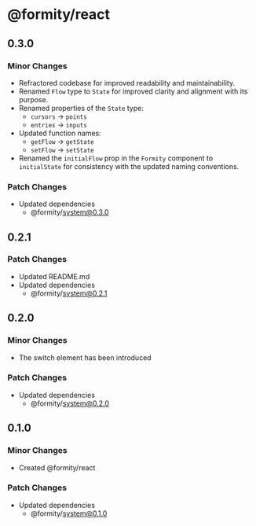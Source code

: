 # @formity/react

## 0.3.0

### Minor Changes

- Refractored codebase for improved readability and maintainability.
- Renamed `Flow` type to `State` for improved clarity and alignment with its purpose.
- Renamed properties of the `State` type:
  - `cursors` -> `points`
  - `entries` -> `inputs`
- Updated function names:
  - `getFlow` -> `getState`
  - `setFlow` -> `setState`
- Renamed the `initialFlow` prop in the `Formity` component to `initialState` for consistency with the updated naming conventions.

### Patch Changes

- Updated dependencies
  - @formity/system@0.3.0

## 0.2.1

### Patch Changes

- Updated README.md
- Updated dependencies
  - @formity/system@0.2.1

## 0.2.0

### Minor Changes

- The switch element has been introduced

### Patch Changes

- Updated dependencies
  - @formity/system@0.2.0

## 0.1.0

### Minor Changes

- Created @formity/react

### Patch Changes

- Updated dependencies
  - @formity/system@0.1.0
